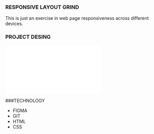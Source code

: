 ### RESPONSIVE LAYOUT GRIND 

This is just an exercise in web page responsiveness across different devices.

###  PROJECT DESING

![VIEW](docs/desing.img)

###TECHNOLOGY
- FIGMA
- GIT
- HTML
- CSS
